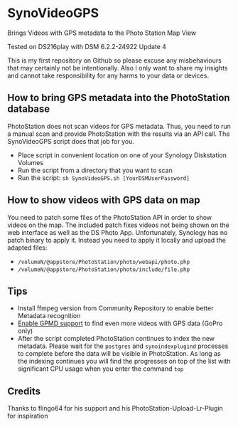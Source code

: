 # SynoVideoGPS
Brings Videos with GPS metadata to the Photo Station Map View

Tested on DS216play with DSM 6.2.2-24922 Update 4

This is my first repository on Github so please excuse any misbehaviours that may certainly not be intentionally.
Also I only want to share my insights and cannot take responsibility for any harms to your data or devices.

How to bring GPS metadata into the PhotoStation database
-------------
PhotoStation does not scan videos for GPS metadata. Thus, you need to run a manual scan and provide PhotoStation with the results via an API call. The SynoVideoGPS script does that job for you.
- Place script in convenient location on one of your Synology Diskstation Volumes
- Run the script from a directory that you want to scan
- Run the script: `sh SynoVideoGPS.sh [YourDSMUserPassword]`

How to show videos with GPS data on map
-------------
You need to patch some files of the PhotoStation API in order to show videos on the map.
The included patch fixes videos not being shown on the web interface as well as the DS Photo App.
Unfortunately, Synology has no patch binary to apply it. Instead you need to apply it locally and upload the adapted files:
- `/volumeN/@appstore/PhotoStation/photo/webapi/photo.php`
- `/volumeN/@appstore/PhotoStation/photo/include/file.php`

Tips
-------------
- Install ffmpeg version from Community Repository to enable better Metadata recognition
- [Enable GPMD support](https://github.com/DaCapitalist/SynoVideoGPS/wiki/Enable-GPMD-support) to find even more videos with GPS data (GoPro only)
- After the script completed PhotoStation continues to index the new metadata. Please wait for the `postgres` and `synoindexplugind` processes to complete before the data will be visible in PhotoStation. As long as the indexing continues you will find the progresses on top of the list with significant CPU usage when you enter the command `top`

Credits
-------------
Thanks to flingo64 for his support and his PhotoStation-Upload-Lr-Plugin for inspiration
